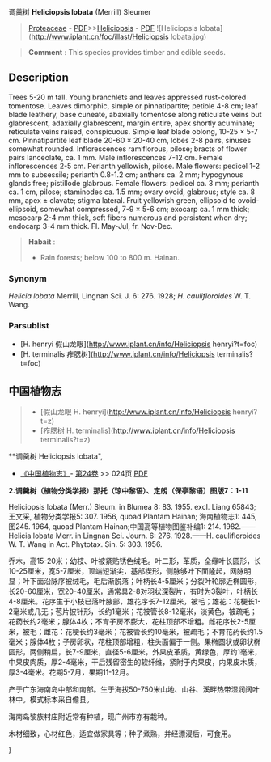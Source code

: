 调羹树 **Heliciopsis lobata** (Merrill) Sleumer

> [Proteaceae](http://www.iplant.cn/info/Proteaceae?t=foc) - [PDF](http://www.iplant.cn/foc/pdf/Proteaceae.pdf)>>[Heliciopsis](http://www.iplant.cn/info/Heliciopsis?t=foc) - [PDF](http://www.iplant.cn/foc/pdf/Heliciopsis.pdf)
![Heliciopsis lobata](http://www.iplant.cn/foc/illast/Heliciopsis lobata.jpg)

> **Comment** : 
> This species provides timber and edible seeds.

## Description

Trees 5-20 m tall. Young branchlets and leaves appressed rust-colored tomentose. Leaves dimorphic, simple or pinnatipartite; petiole 4-8 cm; leaf blade leathery, base cuneate, abaxially tomentose along reticulate veins but glabrescent, adaxially glabrescent, margin entire, apex shortly acuminate; reticulate veins raised, conspicuous. Simple leaf blade oblong, 10-25 × 5-7 cm. Pinnatipartite leaf blade 20-60 × 20-40 cm, lobes 2-8 pairs, sinuses somewhat rounded. Inflorescences ramiflorous, pilose; bracts of flower pairs lanceolate, ca. 1 mm. Male inflorescences 7-12 cm. Female inflorescences 2-5 cm. Perianth yellowish, pilose. Male flowers: pedicel 1-2 mm to subsessile; perianth 0.8-1.2 cm; anthers ca. 2 mm; hypogynous glands free; pistillode glabrous. Female flowers: pedicel ca. 3 mm; perianth ca. 1 cm, pilose; staminodes ca. 1.5 mm; ovary ovoid, glabrous; style ca. 8 mm, apex ± clavate; stigma lateral. Fruit yellowish green, ellipsoid to ovoid-ellipsoid, somewhat compressed, 7-9 × 5-6 cm; exocarp ca. 1 mm thick; mesocarp 2-4 mm thick, soft fibers numerous and persistent when dry; endocarp 3-4 mm thick. Fl. May-Jul, fr. Nov-Dec.

> **Habait** : 
>* Rain forests; below 100 to 800 m. Hainan.

### Synonym
*Helicia* *lobata* Merrill, Lingnan Sci. J. 6: 276. 1928; *H*. *caulifloroides* W. T. Wang.

### Parsublist

* [H.  henryi  假山龙眼](http://www.iplant.cn/info/Heliciopsis henryi?t=foc)
* [H.  terminalis  痄腮树](http://www.iplant.cn/info/Heliciopsis terminalis?t=foc)

## 中国植物志

> * [假山龙眼  H.  henryi](http://www.iplant.cn/info/Heliciopsis henryi?t=z)
> * [痄腮树  H.  terminalis](http://www.iplant.cn/info/Heliciopsis terminalis?t=z)

**调羹树 Heliciopsis lobata",

* [《中国植物志》](http://www.iplant.cn/frps)- [第24卷](http://www.iplant.cn/frps/vol/24) >> 024页 [PDF](http://www.iplant.cn/frps/pdf/24/024a.pdf)

**2.调羹树（植物分类学报）那托（琼中黎语）、定朗（保亭黎语）图版7：1-11**

Heliciopsis lobata (Merr.) Sleum. in Blumea 8: 83. 1955. excl. Liang 65843; 王文采, 植物分类学报5: 307. 1956, quoad Plantam Hainan; 海南植物志1: 445, 图245. 1964, quoad Plantam Hainan;中国高等植物图鉴补编1: 214. 1982.——Helicia lobata Merr. in Lingnan Sci. Journ. 6: 276. 1928.——H. caulifloroides W. T. Wang in Act. Phytotax. Sin. 5: 303. 1956.

乔木，高15-20米；幼枝、叶被紧贴锈色绒毛。叶二形，革质，全缘叶长圆形，长10-25厘米，宽5-7厘米，顶端短渐尖，基部楔形，侧脉够叶下面隆起，网脉明显；叶下面沿脉序被绒毛，毛后渐脱落；叶柄长4-5厘米；分裂叶轮廓近椭圆形，长20-60厘米，宽20-40厘米，通常具2-8对羽状深裂片，有时为3裂叶，叶柄长4-8厘米。花序生于小枝已落叶腋部，雄花序长7-12厘米，被毛；雄花：花梗长1-2毫米或几无；苞片披针形，长约1毫米；花被管长8-12毫米，淡黄色，被疏毛；花药长约2毫米；腺体4枚；不育子房不膨大，花柱顶部不增粗。雌花序长2-5厘米，被毛；雌花：花梗长约3毫米；花被管长约10毫米，被疏毛；不育花药长约1.5毫米；腺体4枚；子房卵状，花柱顶部增粗，柱头面偏于一侧。果椭圆状或卵状椭圆形，两侧稍扁，长7-9厘米，直径5-6厘米，外果皮革质，黄绿色，厚约1毫米，中果皮肉质，厚2-4毫米，干后残留密生的软纤维，紧附于内果皮，内果皮木质，厚3-4毫米。花期5-7月，果期11-12月。

产于广东海南岛中部和南部。生于海拔50-750米山地、山谷、溪畔热带湿润阔叶林中。模式标本采自儋县。

海南岛黎族村庄附近常有种植，现广州市亦有栽种。

木材细致，心材红色，适宜做家具等；种子煮熟，并经漂浸后，可食用。

}